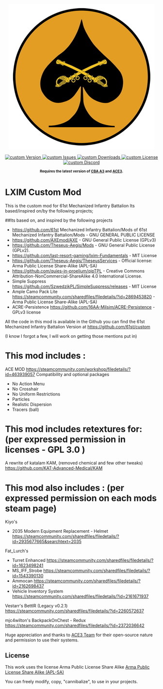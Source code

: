 <p align="center">
    <img src="art\Spade Yellow_512.png" width="480">
</p>


<p align="center">
    <a href="https://github.com/61st/custom/releases/latest">
        <img src="https://img.shields.io/github/release/61st/custom.svg?style=flat-square&label=Version" alt="custom Version">
    </a>
    <a href="https://github.com/61st/custom/issues">
        <img src="https://img.shields.io/github/issues-raw/61st/custom.svg?style=flat-square&label=Issues" alt="custom Issues">
    </a>
    <a href="https://github.com/61st/custom/releases">
        <img src="https://img.shields.io/github/downloads/61st/custom/total.svg?style=flat-square&label=Downloads" alt="custom Downloads">
    </a>
    <a href="https://github.com/61st/custom/blob/master/LICENSE">
        <img src="https://img.shields.io/badge/License-GPLv2-red.svg?style=flat-square" alt="custom License">
    </a>
    <a href="https://discord.gg/61st-mechanized">
        <img src="https://img.shields.io/badge/Discord-Join-darkviolet.svg?style=flat-square" alt="custom Discord">
    </a>
</p>

<p align="center">
    <sup><strong>Requires the latest version of <a href="https://github.com/CBATeam/CBA_A3/releases">CBA A3</a> and <a href="https://github.com/acemod/ACE3/releases">ACE3</a>.<br/></strong></sup>
</p>

# LXIM Custom Mod

This is the custom mod for 61st Mechanized Infantry Battalion
Its based/inspired on/by the following projects;

##Its based on, and inspired by the following projects
- https://github.com/61st Mechanized Infantry Battalion/Mods of 61st Mechanized Infantry Battalion/Mods  -  GNU GENERAL PUBLIC LICENSE
- https://github.com/AXEmod/AXE - GNU General Public License (GPLv3)
- https://github.com/Theseus-Aegis/Mods - GNU General Public License (GPLv2).
- https://github.com/last-resort-gaming/lxim-Fundamentals - MIT License
- https://github.com/Theseus-Aegis/TheseusServices - Official license: Arma Public License Share-Alike (APL-SA)
- https://github.com/quies-in-proelium/qipTPL - Creative Commons Attribution-NonCommercial-ShareAlike 4.0 International License.
- Simple Suppress https://github.com/SzwedzikPL/SimpleSuppress/releases - MIT License
- Ample Camo Pack Lite https://steamcommunity.com/sharedfiles/filedetails/?id=2869453820  - Arma Public License Share-Alike (APL-SA)
- ACRE-Persistence  https://github.com/16AA-Milsim/ACRE-Persistence - GPLv3 license


All the code in this mod is available in the Github
you can find the 61st Mechanized Infantry Battalion Version at https://github.com/61st/custom

(I know I forgot a few, I will work on getting those mentions put in)
# This mod includes :

ACE MOD https://steamcommunity.com/workshop/filedetails/?id=463939057
  Compatibility and optional packages
  - No Action Menu
  - No Crosshair
  - No Uniform Restrictions
  - Particles
  - Realistic Dispersion
  - Tracers (ball)

# This mod includes retextures for: (per expressed permission in licenses  - GPL 3.0 )
A rewrite of katalam KAM, (removed chemical and few other tweaks)
https://github.com/KAT-Advanced-Medical/KAM 


# This mod also includes : (per expressed permission on each mods steam page)
Kiyo's 
- 2035 Modern Equipment Replacement - Helmet https://steamcommunity.com/sharedfiles/filedetails/?id=2935677665&searchtext=2035

Fat_Lurch's
- Turret Enhanced https://steamcommunity.com/sharedfiles/filedetails/?id=1623498241
- MS_IFF_Strobe https://steamcommunity.com/sharedfiles/filedetails/?id=1543390130
- Ammocan https://steamcommunity.com/sharedfiles/filedetails/?id=2162698437
- Vehicle Inventory System https://steamcommunity.com/sharedfiles/filedetails/?id=2161671937

Vestarr's
BettIR (Legacy v0.2.1) https://steamcommunity.com/sharedfiles/filedetails/?id=2260572637

mjc4wilton's
BackpackOnChest - Redux https://steamcommunity.com/sharedfiles/filedetails/?id=2372036642

Huge appreciation and thanks to [ACE3 Team](http://ace3mod.com/team.html) for their open-source nature and permission to use their systems.

## License
This work uses the license Arma Public License Share Alike [Arma Public License Share Alike (APL-SA)](https://www.bohemia.net/community/licenses/arma-public-license-share-alike)

You can freely modify, copy, "cannibalize", to use in your projects.
